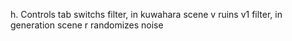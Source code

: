 h. Controls
tab switchs filter, in kuwahara scene v ruins v1 filter, in generation scene r randomizes noise
